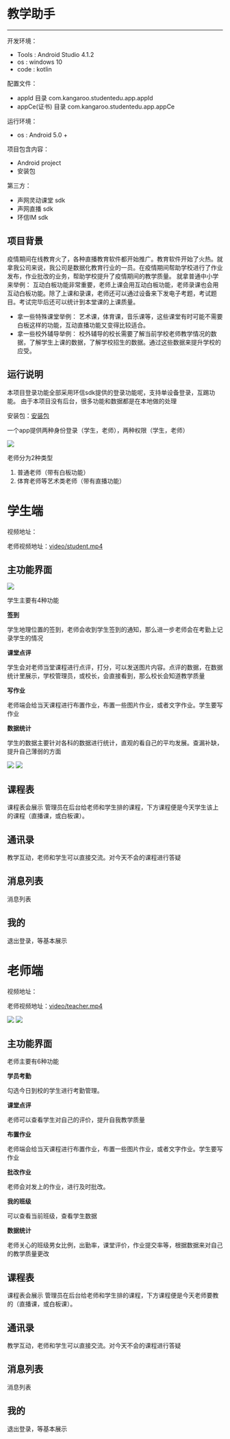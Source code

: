 # 教学助手
----

开发环境：
- Tools : Android Studio 4.1.2
- os : windows 10
- code : kotlin			

配置文件：

- appId 目录	 com.kangaroo.studentedu.app.appId
- appCe(证书) 目录	 com.kangaroo.studentedu.app.appCe

运行环境：

- os : Android 5.0 +

项目包含内容：

- Android project
- 安装包

第三方：

- 声网灵动课堂 sdk
- 声网直播 sdk
- 环信IM sdk

## 项目背景
疫情期间在线教育火了，各种直播教育软件都开始推广。教育软件开始了火热。就拿我公司来说，我公司是数据化教育行业的一员。在疫情期间帮助学校进行了作业发布，作业批改的业务，帮助学校提升了疫情期间的教学质量。
就拿普通中小学来举例：
互动白板功能非常重要，老师上课会用互动白板功能，老师录课也会用互动白板功能。除了上课和录课，老师还可以通过设备来下发电子考题，考试题目。考试完毕后还可以统计到本堂课的上课质量。
- 拿一些特殊课堂举例：
艺术课，体育课，音乐课等，这些课堂有时可能不需要白板这样的功能，互动直播功能又变得比较适合。
- 拿一些校外辅导举例：
校外辅导的校长需要了解当前学校老师教学情况的数据，了解学生上课的数据，了解学校招生的数据。通过这些数据来提升学校的应受。
## 运行说明
本项目登录功能全部采用环信sdk提供的登录功能呢，支持单设备登录，互踢功能。
由于本项目没有后台，很多功能和数据都是在本地做的处理

安装包：[安装包](安装包/com.kangaroo.studentedu-release-v1.0.0-20210528152329L.apk)

一个app提供两种身份登录（学生，老师），两种权限（学生，老师）

![](assets/login.png)

老师分为2种类型
1. 普通老师（带有白板功能）
2. 体育老师等艺术类老师（带有直播功能）


# 学生端

视频地址：

老师视频地址：[video/student.mp4](video/student.mp4)


## 主功能界面

![](assets/student_main2.png)

学生主要有4种功能

**签到**

学生地理位置的签到，老师会收到学生签到的通知，那么进一步老师会在考勤上记录学生的情况

**课堂点评**

学生会对老师当堂课程进行点评，打分，可以发送图片内容。点评的数据，在数据统计里展示，学校管理员，或校长，会直接看到，那么校长会知道教学质量

**写作业**

老师端会给当天课程进行布置作业，布置一些图片作业，或者文字作业。学生要写作业

**数据统计**

学生的数据主要针对各科的数据进行统计，直观的看自己的平均发展。查漏补缺，提升自己薄弱的方面

![](assets/student.png)
![](assets/zhibo.png)

## 课程表
课程表会展示 管理员在后台给老师和学生排的课程，下方课程便是今天学生该上的课程（直播课，或白板课）。

## 通讯录
教学互动，老师和学生可以直接交流。对今天不会的课程进行答疑

## 消息列表
消息列表

## 我的
退出登录，等基本展示



# 老师端

视频地址：

老师视频地址：[video/teacher.mp4](video/teacher.mp4)


![](assets/teacher.png)
![](assets/teacher2.png)

## 主功能界面

老师主要有6种功能

**学员考勤**

勾选今日到校的学生进行考勤管理。

**课堂点评**

老师可以查看学生对自己的评价，提升自我教学质量

**布置作业**

老师端会给当天课程进行布置作业，布置一些图片作业，或者文字作业。学生要写作业

**批改作业**

老师会对发上的作业，进行及时批改。

**我的班级**

可以查看当前班级，查看学生数据


**数据统计**

老师关心的班级男女比例，出勤率，课堂评价，作业提交率等，根据数据来对自己的教学质量更改

## 课程表
课程表会展示 管理员在后台给老师和学生排的课程，下方课程便是今天老师要教的（直播课，或白板课）。

## 通讯录
教学互动，老师和学生可以直接交流。对今天不会的课程进行答疑

## 消息列表
消息列表

## 我的
退出登录，等基本展示

